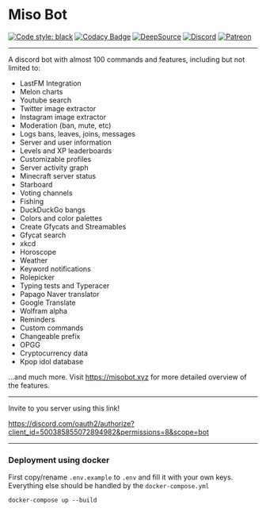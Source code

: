 # Miso Bot

[![Code style: black](https://img.shields.io/badge/code%20style-black-000000.svg)](https://github.com/psf/black)
[![Codacy Badge](https://api.codacy.com/project/badge/Grade/84479f7c0f4c44a6aa2ba435e0215436)](https://app.codacy.com/manual/joinemm/miso-bot?utm_source=github.com&utm_medium=referral&utm_content=joinemm/miso-bot&utm_campaign=Badge_Grade_Dashboard)
[![DeepSource](https://deepsource.io/gh/joinemm/miso-bot.svg/?label=active+issues&show_trend=true&token=0E1BBh1I4k_HkqRvfRy86yMc)](https://deepsource.io/gh/joinemm/miso-bot/?ref=repository-badge)
[![Discord](https://img.shields.io/discord/652904322706833409.svg?label=&logo=discord&logoColor=ffffff&color=7389D8&labelColor=6A7EC2)](https://discord.gg/RzDW3Ne)
[![Patreon](https://img.shields.io/badge/Patreon-donate-orange.svg)](https://www.patreon.com/joinemm)

---

A discord bot with almost 100 commands and features, including but not limited to:

-   LastFM Integration
-   Melon charts
-   Youtube search
-   Twitter image extractor
-   Instagram image extractor
-   Moderation (ban, mute, etc)
-   Logs bans, leaves, joins, messages
-   Server and user information
-   Levels and XP leaderboards
-   Customizable profiles
-   Server activity graph
-   Minecraft server status
-   Starboard
-   Voting channels
-   Fishing
-   DuckDuckGo bangs
-   Colors and color palettes
-   Create Gfycats and Streamables 
-   Gfycat search
-   xkcd
-   Horoscope
-   Weather
-   Keyword notifications
-   Rolepicker
-   Typing tests and Typeracer
-   Papago Naver translator
-   Google Translate
-   Wolfram alpha
-   Reminders
-   Custom commands
-   Changeable prefix
-   OPGG
-   Cryptocurrency data
-   Kpop idol database

...and much more. Visit <https://misobot.xyz> for more detailed overview of the features.

---

Invite to you server using this link!

<https://discord.com/oauth2/authorize?client_id=500385855072894982&permissions=8&scope=bot>

---

### Deployment using docker

First copy/rename `.env.example` to `.env` and fill it with your own keys.
Everything else should be handled by the `docker-compose.yml`
```
docker-compose up --build
```

